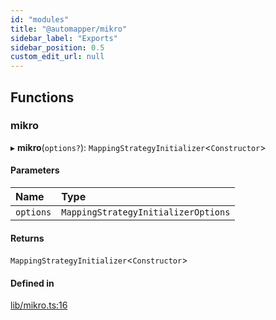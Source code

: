 ```yaml
---
id: "modules"
title: "@automapper/mikro"
sidebar_label: "Exports"
sidebar_position: 0.5
custom_edit_url: null
---
```


## Functions

### mikro

▸ **mikro**(`options?`): `MappingStrategyInitializer`<`Constructor`\>

#### Parameters

| Name | Type |
| :------ | :------ |
| `options` | `MappingStrategyInitializerOptions` |

#### Returns

`MappingStrategyInitializer`<`Constructor`\>

#### Defined in

[lib/mikro.ts:16](https://github.com/nartc/mapper/blob/33978de9/packages/mikro/src/lib/mikro.ts#L16)
